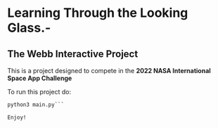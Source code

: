 # Learning Through the Looking Glass.- 
## The Webb Interactive Project 
This is a project designed to compete in the **2022 NASA International Space App Challenge** 

To run this project do:
```cmd
python3 main.py```

Enjoy! 
